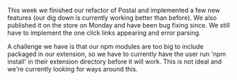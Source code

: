 This week we finished our refactor of Postal and implemented a few new features (our dig down is currently working better than before). We also published it on the store on Monday and have been bug fixing since. We still have to implement the one click links appearing and error parsing. 

A challenge we have is that our npm modules are too big to include packaged in our extension, so we have to currently have the user run 'npm install' in their extension directory before it will work. This is not ideal and we're currently looking for ways around this.